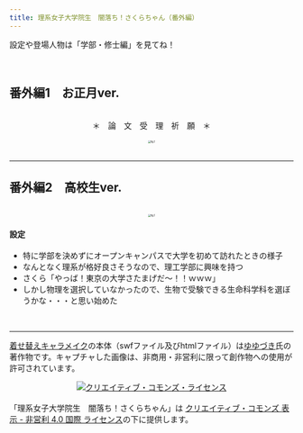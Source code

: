 ```yaml
---
title: 理系女子大学院生　闇落ち！さくらちゃん（番外編）
---
```


設定や登場人物は「学部・修士編」を見てね！

<br>

## 番外編1　お正月ver.

<br>

<div align="center">＊　論　文　受　理　祈　願　＊</div>

<br>

<div align="center"><img src="https://s3-ap-northeast-1.amazonaws.com/felesitas.cloud.storage/media_attachments/files/002/493/818/original/0f90e2c7730c0160.png" alt="fig.1" title="fig.1" style="zoom:30%;" /></div>

<br>

---

## 番外編2　高校生ver.

<br>

<div align="center"><img src="https://i.gyazo.com/70b8a48fd3fcc947f41ace45c381b729.png" alt="fig.1" title="fig.1" style="zoom:30%;" /></div>

#### 設定

- 特に学部を決めずにオープンキャンパスで大学を初めて訪れたときの様子
- なんとなく理系が格好良さそうなので、理工学部に興味を持つ
- さくら「やっば！東京の大学さたまげだ〜！！ｗｗｗ」
- しかし物理を選択していなかったので、生物で受験できる生命科学科を選ぼうかな・・・と思い始めた

<br>

---

[着せ替えキャラメイク](https://www.pixiv.net/artworks/72376084)の本体（swfファイル及びhtmlファイル）は[ゆゆづき](https://www.pixiv.net/users/34513911)氏の著作物です。キャプチャした画像は、非商用・非営利に限って創作物への使用が許可されています。

<div align="center"><a rel="license" href="http://creativecommons.org/licenses/by-nc/4.0/"><img alt="クリエイティブ・コモンズ・ライセンス" style="border-width:0" src="https://i.creativecommons.org/l/by-nc/4.0/88x31.png" /></a></div><br />「理系女子大学院生　闇落ち！さくらちゃん」は <a rel="license" href="http://creativecommons.org/licenses/by-nc/4.0/">クリエイティブ・コモンズ 表示 - 非営利 4.0 国際 ライセンス</a>の下に提供します。

